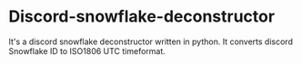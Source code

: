 # Discord-snowflake-deconstructor
It's a discord snowflake deconstructor written in python. It converts discord Snowflake ID to ISO1806 UTC timeformat.
